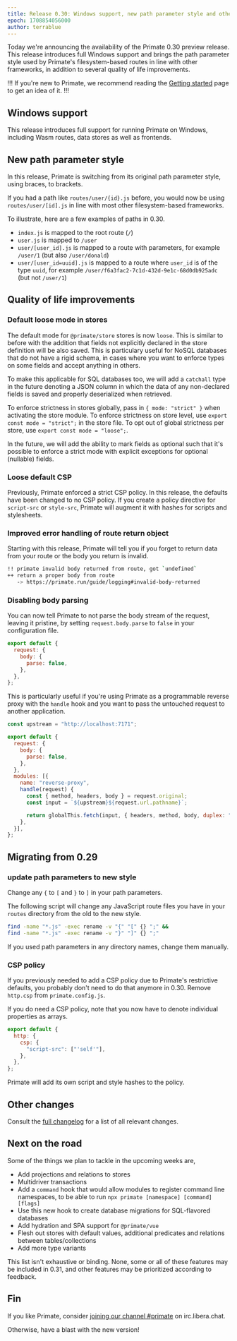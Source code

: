 ```yaml
---
title: Release 0.30: Windows support, new path parameter style and other improvements
epoch: 1708854056000
author: terrablue
---
```

Today we're announcing the availability of the Primate 0.30 preview release.
This release introduces full Windows support and brings the path parameter
style used by Primate's filesystem-based routes in line with other frameworks,
in addition to several quality of life improvements.

!!!
If you're new to Primate, we recommend reading the [Getting started] page to
get an idea of it.
!!!

## Windows support

This release introduces full support for running Primate on Windows, including
Wasm routes, data stores as well as frontends.

## New path parameter style

In this release, Primate is switching from its original path parameter style,
using braces, to brackets.

If you had a path like `routes/user/{id}.js` before, you would now be using
`routes/user/[id].js` in line with most other filesystem-based frameworks.

To illustrate, here are a few examples of paths in 0.30.

* `index.js` is mapped to the root route (`/`)
* `user.js` is mapped to `/user`
* `user/[user_id].js` is mapped to a route with parameters, for example
`/user/1` (but also `/user/donald`)
* `user/[user_id=uuid].js` is mapped to a route where `user_id` is of the type
`uuid`, for example `/user/f6a3fac2-7c1d-432d-9e1c-68d0db925adc` (but not
`/user/1`)

## Quality of life improvements

### Default loose mode in stores

The default mode for `@primate/store` stores is now `loose`. This is similar to
before with the addition that fields not explicitly declared in the store
definition will be also saved. This is particulary useful for NoSQL databases
that do not have a rigid schema, in cases where you want to enforce types on
some fields and accept anything in others.

To make this applicable for SQL databases too, we will add a `catchall` type in
the future denoting a JSON column in which the data of any non-declared fields
is saved and properly deserialized when retrieved.

To enforce strictness in stores globally, pass in `{ mode: "strict" }` when
activating the store module. To enforce strictness on store level, use
`export const mode = "strict";` in the store file. To opt out of global
strictness per store, use `export const mode = "loose";`.

In the future, we will add the ability to mark fields as optional such that
it's possible to enforce a strict mode with explicit exceptions for optional
(nullable) fields.

### Loose default CSP

Previously, Primate enforced a strict CSP policy. In this release, the defaults
have been changed to no CSP policy. If you create a policy directive for
`script-src` or `style-src`, Primate will augment it with hashes for scripts
and stylesheets.

### Improved error handling of route return object

Starting with this release, Primate will tell you if you forget to return data
from your route or the body you return is invalid.

```sh
!! primate invalid body returned from route, got `undefined`
++ return a proper body from route
   -> https://primate.run/guide/logging#invalid-body-returned
```

### Disabling body parsing

You can now tell Primate to not parse the body stream of the request, leaving
it pristine, by setting `request.body.parse` to `false` in your configuration
file.

```js caption=primate.config.js
export default {
  request: {
    body: {
      parse: false,
    },
  },
};
```

This is particularly useful if you're using Primate as a programmable reverse
proxy with the `handle` hook and you want to pass the untouched request to
another application.

```js caption=primate.config.js
const upstream = "http://localhost:7171";

export default {
  request: {
    body: {
      parse: false,
    },
  },
  modules: [{
    name: "reverse-proxy",
    handle(request) {
      const { method, headers, body } = request.original;
      const input = `${upstream}${request.url.pathname}`;

      return globalThis.fetch(input, { headers, method, body, duplex: "half" });
    },
  }],
};
```

## Migrating from 0.29

### update path parameters to new style

Change any `{` to `[` and `}` to `]` in your path parameters.

The following script will change any JavaScript route files you have in your
`routes` directory from the old to the new style.

```sh
find -name "*.js" -exec rename -v "{" "[" {} ";" &&
find -name "*.js" -exec rename -v "}" "]" {} ";"
```

If you used path parameters in any directory names, change them manually.

### CSP policy

If you previously needed to add a CSP policy due to Primate's restrictive
defaults, you probably don't need to do that anymore in 0.30. Remove `http.csp`
from `primate.config.js`.

If you do need a CSP policy, note that you now have to denote individual
properties as arrays.

```js caption=primate.config.js
export default {
  http: {
    csp: {
      "script-src": ["'self'"],
    },
  },
};
```

Primate will add its own script and style hashes to the policy.

## Other changes

Consult the [full changelog][changelog] for a list of all relevant changes.

## Next on the road

Some of the things we plan to tackle in the upcoming weeks are,

* Add projections and relations to stores
* Multidriver transactions
* Add a `command` hook that would allow modules to register command line
  namespaces, to be able to run `npx primate [namespace] [command] [flags]`
* Use this new hook to create database migrations for SQL-flavored databases
* Add hydration and SPA support for `@primate/vue`
* Flesh out stores with default values, additional predicates and relations
  between tables/collections
* Add more type variants

This list isn't exhaustive or binding. None, some or all of these features may
be included in 0.31, and other features may be prioritized according to
feedback.

## Fin

If you like Primate, consider [joining our channel #primate][irc] on
irc.libera.chat.

Otherwise, have a blast with the new version!

[Getting started]: /guide/getting-started
[irc]: https://web.libera.chat#primate
[changelog]: https://github.com/primate-run/primate/releases/tag/0.30.0
